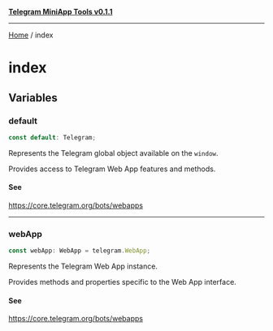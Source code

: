 [**Telegram MiniApp Tools v0.1.1**](README.md)

***

[Home](README.md) / index

# index

## Variables

### default

```ts
const default: Telegram;
```

Represents the Telegram global object available on the `window`.

Provides access to Telegram Web App features and methods.

#### See

https://core.telegram.org/bots/webapps

***

### webApp

```ts
const webApp: WebApp = telegram.WebApp;
```

Represents the Telegram Web App instance.

Provides methods and properties specific to the Web App interface.

#### See

https://core.telegram.org/bots/webapps
